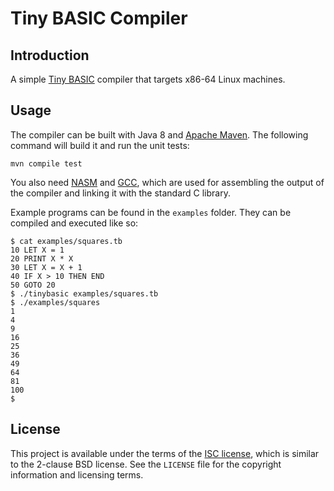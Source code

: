 Tiny BASIC Compiler
===================

Introduction
------------

A simple [Tiny BASIC][tinybasic] compiler that targets x86-64 Linux machines.

Usage
-----

The compiler can be built with Java 8 and [Apache Maven][maven]. The following
command will build it and run the unit tests:

    mvn compile test

You also need [NASM][nasm] and [GCC][gcc], which are used for assembling the
output of the compiler and linking it with the standard C library.

Example programs can be found in the `examples` folder. They can be compiled and
executed like so:

    $ cat examples/squares.tb
    10 LET X = 1
    20 PRINT X * X
    30 LET X = X + 1
    40 IF X > 10 THEN END
    50 GOTO 20
    $ ./tinybasic examples/squares.tb 
    $ ./examples/squares 
    1
    4
    9
    16
    25
    36
    49
    64
    81
    100
    $ 

License
-------

This project is available under the terms of the [ISC license][isc], which is
similar to the 2-clause BSD license. See the `LICENSE` file for the copyright
information and licensing terms.

[maven]: https://maven.apache.org/
[tinybasic]: https://en.wikipedia.org/wiki/Tiny_BASIC
[isc]: https://www.isc.org/software/license/
[gcc]: http://gcc.gnu.org/
[nasm]: http://www.nasm.us/
